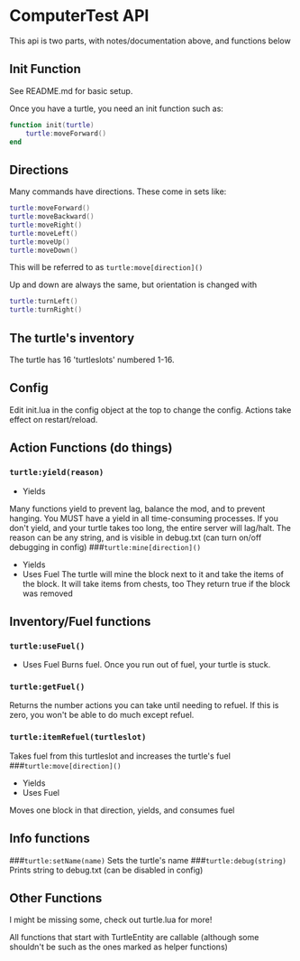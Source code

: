 # ComputerTest API

This api is two parts, with notes/documentation above, and functions below

## Init Function
See README.md for basic setup.

Once you have a turtle, you need an init function such as:
```lua
function init(turtle)
    turtle:moveForward()
end
```
## Directions
Many commands have directions. These come in sets like:
```lua
turtle:moveForward()
turtle:moveBackward()
turtle:moveRight()
turtle:moveLeft()
turtle:moveUp()
turtle:moveDown()
```

This will be referred to as `turtle:move[direction]()`

Up and down are always the same, but orientation is changed with 
```lua
turtle:turnLeft()
turtle:turnRight()
```

## The turtle's inventory

The turtle has 16 'turtleslots' numbered 1-16.

## Config

Edit init.lua in the config object at the top to change the config.
Actions take effect on restart/reload.

## Action Functions (do things)

### `turtle:yield(reason)`
- Yields

Many functions yield to prevent lag, balance the mod, and to prevent hanging.
You MUST have a yield in all time-consuming processes.
If you don't yield, and your turtle takes too long, the entire server will lag/halt.
The reason can be any string, and is visible in debug.txt (can turn on/off debugging in config)
###`turtle:mine[direction]()`
- Yields
- Uses Fuel
The turtle will mine the block next to it and take the items of the block. It will take items from chests, too
They return true if the block was removed
  
## Inventory/Fuel functions

### `turtle:useFuel()`
- Uses Fuel
  Burns fuel. Once you run out of fuel, your turtle is stuck.
### `turtle:getFuel()`
Returns the number actions you can take until needing to refuel.
If this is zero, you won't be able to do much except refuel.
### `turtle:itemRefuel(turtleslot)`
Takes fuel from this turtleslot and increases the turtle's fuel
###`turtle:move[direction]()`
- Yields
- Uses Fuel

Moves one block in that direction, yields, and consumes fuel

## Info functions

###`turtle:setName(name)`
Sets the turtle's name
###`turtle:debug(string)`
Prints string to debug.txt (can be disabled in config)

## Other Functions

I might be missing some, check out turtle.lua for more!

All functions that start with TurtleEntity are callable (although some shouldn't be such as the ones marked as helper functions)